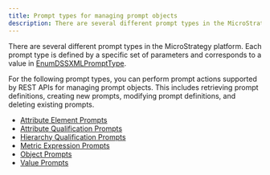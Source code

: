 ```yaml
---
title: Prompt types for managing prompt objects
description: There are several different prompt types in the MicroStrategy platform. Each prompt type is defined by a specific set of parameters and corresponds to a value in EnumDSSXMLPromptType.
---
```


There are several different prompt types in the MicroStrategy platform. Each prompt type is defined by a specific set of parameters and corresponds to a value in [EnumDSSXMLPromptType](https://www2.microstrategy.com/producthelp/2021/WebAPIReference/com/microstrategy/webapi/EnumDSSXMLPromptType.html).

For the following prompt types, you can perform prompt actions supported by REST APIs for managing prompt objects. This includes retrieving prompt definitions, creating new prompts, modifying prompt definitions, and deleting existing prompts.

- [Attribute Element Prompts](./attribute-element-prompts.md)
- [Attribute Qualification Prompts](./attribute-qualification-prompts.md)
- [Hierarchy Qualification Prompts](./hierarchy-qualification-prompts.md)
- [Metric Expression Prompts](./metric-expression-prompts.md)
- [Object Prompts](./object-prompts.md)
- [Value Prompts](./value-prompts.md)
